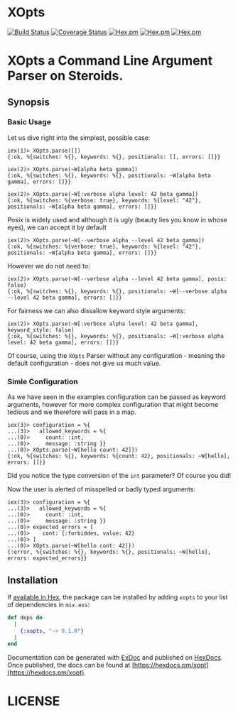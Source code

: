 # XOpts


<!--
DO NOT EDIT THIS FILE
It has been generated from a template by Extractly (https://github.com/RobertDober/extractly.git)
and any changes you make in this file will most likely be lost
-->


[![Build Status](https://travis-ci.org/RobertDober/xopts.svg?branch=master)](https://travis-ci.org/RobertDober/xopts)
[![Coverage Status](https://coveralls.io/repos/github/RobertDober/xopts/badge.svg?branch=master)](https://coveralls.io/github/RobertDober/xopts?branch=master)
[![Hex.pm](https://img.shields.io/hexpm/v/xopts.svg)](https://hex.pm/packages/xopts)
[![Hex.pm](https://img.shields.io/hexpm/dw/xopts.svg)](https://hex.pm/packages/xopts)
[![Hex.pm](https://img.shields.io/hexpm/dt/xopts.svg)](https://hex.pm/packages/xopts)


# XOpts a Command Line Argument Parser on Steroids.

## Synopsis

### Basic Usage

Let us dive right into the simplest, possible case:

    iex(1)> XOpts.parse([])
    {:ok, %{switches: %{}, keywords: %{}, positionals: [], errors: []}}

    iex(2)> XOpts.parse(~W[alpha beta gamma])
    {:ok, %{switches: %{}, keywords: %{}, positionals: ~W[alpha beta gamma], errors: []}}

    iex(2)> XOpts.parse(~W[:verbose alpha level: 42 beta gamma])
    {:ok, %{switches: %{verbose: true}, keywords: %{level: "42"}, positionals: ~W[alpha beta gamma], errors: []}}

Posix is widely used and although it is ugly (beauty lies you know in whose eyes), we can accept it by default

    iex(2)> XOpts.parse(~W[--verbose alpha --level 42 beta gamma])
    {:ok, %{switches: %{verbose: true}, keywords: %{level: "42"}, positionals: ~W[alpha beta gamma], errors: []}}

However we do not need to:

    iex(2)> XOpts.parse(~W[--verbose alpha --level 42 beta gamma], posix: false)
    {:ok, %{switches: %{}, keywords: %{}, positionals: ~W[--verbose alpha --level 42 beta gamma], errors: []}}

For fairness we can also dissallow keyword style arguments:

    iex(2)> XOpts.parse(~W[:verbose alpha level: 42 beta gamma], keyword_style: false)
    {:ok, %{switches: %{}, keywords: %{}, positionals: ~W[:verbose alpha level: 42 beta gamma], errors: []}}


Of course, using the `XOpts` Parser without any configuration - meaning the default configuration -
does not give us much value.


### Simle Configuration

As we have seen in the examples configuration can be passed as keyword arguments, however for more
complex configuration that might become tedious and we therefore will pass in a map.

    iex(3)> configuration = %{
    ...(3)>   allowed_keywords = %{
    ...(0)>     count: :int,
    ...(0)>     message: :string }}
    ...(0)> XOpts.parse(~W[hello count: 42]})
    {:ok, %{switches: %{}, keywords: %{count: 42}, positionals: ~W[hello], errors: []}}

Did you notice the type conversion of the `int` parameter?
Of course you did!

Now the user is alerted of misspelled or badly typed arguments:


    iex(3)> configuration = %{
    ...(3)>   allowed_keywords = %{
    ...(0)>     count: :int,
    ...(0)>     message: :string }}
    ...(0)> expected_errors = [
    ...(0)>    cont: {:forbidden, value: 42}
    ...(0)> ]
    ...(0)> XOpts.parse(~W[hello cont: 42]})
    {:error, %{switches: %{}, keywords: %{}, positionals: ~W[hello], errors: expected_errors}}


## Installation

If [available in Hex](https://hex.pm/docs/publish), the package can be installed
by adding `xopts` to your list of dependencies in `mix.exs`:

```elixir
def deps do
  [
    {:xopts, "~> 0.1.0"}
  ]
end
```

Documentation can be generated with [ExDoc](https://github.com/elixir-lang/ex_doc)
and published on [HexDocs](https://hexdocs.pm). Once published, the docs can
be found at [https://hexdocs.pm/xopt](https://hexdocs.pm/xopt).


# LICENSE

